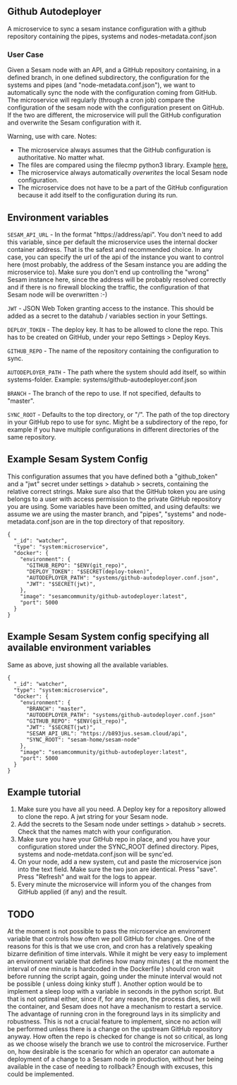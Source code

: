 ## Github Autodeployer

A microservice to sync a sesam instance configuration with a github repository containing the pipes, systems and nodes-metadata.conf.json

### User Case

Given a Sesam node with an API, and a GitHub repository containing, in a defined branch, in one defined subdirectory, the configuration for the systems and pipes (and "node-metadata.conf.json"), we want to automatically sync
the node with the configuration coming from GitHub. The microservice will regularly (through a cron job) compare the configuration of the sesam node with the configuration present on GitHub.
If the two are different, the microservice will pull the GitHub configuration and overwrite the Sesam configuration with it.

Warning, use with care. Notes:

* The microservice always assumes that the GitHub configuration is authoritative. No matter what.
* The files are compared using the filecmp python3 library. Example [here.](https://stackoverflow.com/a/6681395)
* The microservice always automatically _overwrites_ the local Sesam node configuration.
* The microservice does not have to be a part of the GitHub configuration because it add itself to the configuration during its run. 

## Environment variables

`SESAM_API_URL` - In the format "https://address/api". You don't need to add this variable, since per default the microservice uses the internal docker container address. That is the safest and recommended choice. In any case, you can specify the url of the api of the instance you want to control here (most probably, the address of the Sesam instance you are adding the microservice to). Make sure you don't end up controlling the "wrong" Sesam instance here, since the address will be probably resolved correctly and if there is no firewall blocking the traffic, the configuration of that Sesam node will be overwritten :-)

`JWT` - JSON Web Token granting access to the instance. This should be added as a secret to the datahub / variables section in your Settings.

`DEPLOY_TOKEN` - The deploy key. It has to be allowed to clone the repo. This has to be created on GitHub, under your repo Settings > Deploy Keys.

`GITHUB_REPO` - The name of the repository containing the configuration to sync.

`AUTODEPLOYER_PATH` - The path where the system should add itself, so within systems-folder. Example: systems/github-autodeployer.conf.json

`BRANCH` - The branch of the repo to use. If not specified, defaults to "master".

`SYNC_ROOT` - Defaults to the top directory, or "/". The path of the top directory in your GitHub repo to use for sync. Might be a subdirectory of the repo, for example if you have multiple configurations in different directories of the same repository.

## Example Sesam System Config
This configuration assumes that you have defined both a "github_token" and a "jwt" secret under settings > datahub > secrets, containing the relative correct strings. Make sure also that the GitHub token you are using belongs to a user
with access permission to the private GitHub repository you are using. Some variables have been omitted, and using defaults: we assume we are using the master branch, and "pipes", "systems" and node-metadata.conf.json are in the top directory of that repository.

```
{
  "_id": "watcher",
  "type": "system:microservice",
  "docker": {
    "environment": {
      "GITHUB_REPO": "$ENV(git_repo)",
      "DEPLOY_TOKEN": "$SECRET(deploy-token)",
      "AUTODEPLOYER_PATH": "systems/github-autodeployer.conf.json",
      "JWT": "$SECRET(jwt)",
    },
    "image": "sesamcommunity/github-autodeployer:latest",
    "port": 5000
  }
}
```

## Example Sesam System config specifying all available environment variables
Same as above, just showing all the available variables.

```
{
  "_id": "watcher",
  "type": "system:microservice",
  "docker": {
    "environment": {
      "BRANCH": "master",
      "AUTODEPLOYER_PATH": "systems/github-autodeployer.conf.json"
      "GITHUB_REPO": "$ENV(git_repo)",
      "JWT": "$SECRET(jwt)",
      "SESAM_API_URL": "https://b893jus.sesam.cloud/api",
      "SYNC_ROOT": "sesam-home/sesam-node"
    },
    "image": "sesamcommunity/github-autodeployer:latest",
    "port": 5000
  }
}
```


## Example tutorial

1. Make sure you have all you need. A Deploy key for a repository allowed to clone the repo. A jwt string for your Sesam node.
2. Add the secrets to the Sesam node under settings > datahub > secrets. Check that the names match with your configuration.
3. Make sure you have your GitHub repo in place, and you have your configuration stored under the SYNC_ROOT defined directory. Pipes, systems and
node-metdata.conf.json will be sync'ed.
4. On your node, add a new system, cut and paste the microservice json into the text field. Make sure the two json are identical. Press "save".
Press "Refresh" and wait for the logs to appear.
5. Every minute the microservice will inform you of the changes from GitHub applied (if any) and the result.

## TODO

At the moment is not possible to pass the microservice an enviroment variable that controls how often we poll GitHub for changes.
One of the reasons for this is that we use cron, and cron has a relatively speaking bizarre definition of time intervals. While it might
be very easy to implement an environment variable that defines how many minutes ( at the moment the interval of one minute is hardcoded in the Dockerfile )
should cron wait before running the script again, going under the minute interval would not be possible ( unless doing kinky stuff ).
Another option would be to implement a sleep loop with a variable in seconds in the python script. But that is not optimal either, since if, for any reason,
the process dies, so will the container, and Sesam does not have a mechanism to restart a service. The advantage of running cron in the foreground lays in its
simplicity and robustness. This is not a crucial feature to implement, since no action will be performed unless there is a change on the upstream GitHub
repository anyway. How often the repo is checked for change is not so critical, as long as we choose wisely the branch we use to control the microservice.
Further on, how desirable is the scenario for which an operator can automate a deployment of a change to a Sesam node in production, without her being available
in the case of needing to rollback? Enough with excuses, this could be implemented.
